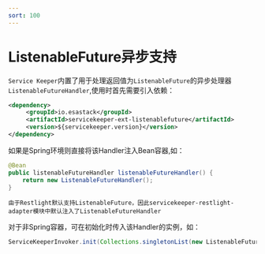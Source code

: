 ```yaml
---
sort: 100
---
```


# ListenableFuture异步支持
`Service Keeper`内置了用于处理返回值为`ListenableFuture`的异步处理器`ListenableFutureHandler`,使用时首先需要引入依赖：
```xml
<dependency>
     <groupId>io.esastack</groupId>
     <artifactId>servicekeeper-ext-listenablefuture</artifactId>
     <version>${servicekeeper.version}</version>
</dependency>
```

如果是Spring环境则直接将该Handler注入Bean容器,如：
```java
@Bean
public listenableFutureHandler listenableFutureHandler() {
    return new ListenableFutureHandler();
}
```

```note
由于Restlight默认支持ListenableFuture，因此servicekeeper-restlight-adapter模块中默认注入了ListenableFutureHandler
```

对于非Spring容器，可在初始化时传入该Handler的实例，如：
```java
ServiceKeeperInvoker.init(Collections.singletonList(new ListenableFutureHandler<>()));
```
